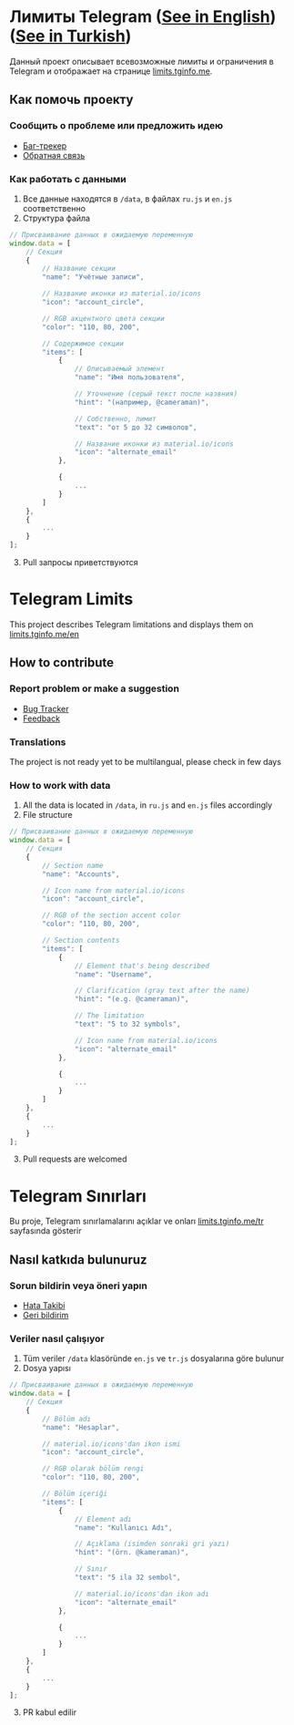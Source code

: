 # Лимиты Telegram ([See in English](#telegram-limits)) ([See in Turkish](#telegram-sınırları))
Данный проект описывает всевозможные лимиты и ограничения в Telegram и отображает на странице [limits.tginfo.me](https://limits.tginfo.me).

## Как помочь проекту
### Сообщить о проблеме или предложить идею
- [Баг-трекер](https://github.com/tginfo/Telegram-Limits/issues/new)
- [Обратная связь](https://t.me/infowritebot) 

### Как работать с данными
1. Все данные находятся в `/data`, в файлах `ru.js` и `en.js` соответственно
2. Структура файла
```javascript
// Присваивание данных в ожидаемую переменную
window.data = [
    // Секция
    {
        // Название секции
        "name": "Учётные записи",

        // Название иконки из material.io/icons
        "icon": "account_circle",

        // RGB акцентного цвета секции
        "color": "110, 80, 200",

        // Содержимое секции
        "items": [
            {
                // Описываемый элемент
                "name": "Имя пользователя",

                // Уточнение (серый текст после назвния)
                "hint": "(например, @cameraman)",

                // Собственно, лимит
                "text": "от 5 до 32 символов",

                // Название иконки из material.io/icons
                "icon": "alternate_email"
            },

            {
                ...
            }
        ]
    },
    {
        ...
    }
];
```
3. Pull запросы приветствуются

# Telegram Limits
This project describes Telegram limitations and displays them on [limits.tginfo.me/en](https://limits.tginfo.me/en)

## How to contribute
### Report problem or make a suggestion
- [Bug Tracker](https://github.com/tginfo/Telegram-Limits/issues/new)
- [Feedback](https://t.me/infowritebot) 

### Translations
The project is not ready yet to be multilangual, please check in few days

### How to work with data
1. All the data is located in `/data`, in `ru.js` and `en.js` files accordingly
2. File structure
```javascript
// Присваивание данных в ожидаемую переменную
window.data = [
    // Секция
    {
        // Section name
        "name": "Accounts",

        // Icon name from material.io/icons
        "icon": "account_circle",

        // RGB of the section accent color
        "color": "110, 80, 200",

        // Section contents
        "items": [
            {
                // Element that's being described
                "name": "Username",

                // Clarification (gray text after the name)
                "hint": "(e.g. @cameraman)",

                // The limitation
                "text": "5 to 32 symbols",

                // Icon name from material.io/icons
                "icon": "alternate_email"
            },

            {
                ...
            }
        ]
    },
    {
        ...
    }
];
```
3. Pull requests are welcomed

# Telegram Sınırları
Bu proje, Telegram sınırlamalarını açıklar ve onları [limits.tginfo.me/tr](https://limits.tginfo.me/tr) sayfasında gösterir

## Nasıl katkıda bulunuruz
### Sorun bildirin veya öneri yapın
- [Hata Takibi](https://github.com/tginfo/Telegram-Limits/issues/new)
- [Geri bildirim](https://t.me/infowritebot) 

### Veriler nasıl çalışıyor
1. Tüm veriler `/data` klasöründe `en.js` ve `tr.js` dosyalarına göre bulunur
2. Dosya yapısı
```javascript
// Присваивание данных в ожидаемую переменную
window.data = [
    // Секция
    {
        // Bölüm adı
        "name": "Hesaplar",

        // material.io/icons'dan ikon ismi
        "icon": "account_circle",

        // RGB olarak bölüm rengi
        "color": "110, 80, 200",

        // Bölüm içeriği
        "items": [
            {
                // Element adı
                "name": "Kullanıcı Adı",

                // Açıklama (isimden sonraki gri yazı)
                "hint": "(örn. @kameraman)",

                // Sınır
                "text": "5 ila 32 sembol",

                // material.io/icons'dan ikon adı
                "icon": "alternate_email"
            },

            {
                ...
            }
        ]
    },
    {
        ...
    }
];
```
3. PR kabul edilir
